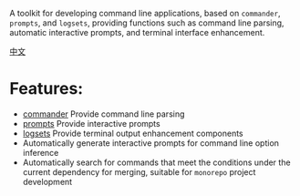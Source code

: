 A toolkit for developing command line applications, based on `commander`, `prompts`, and `logsets`, providing functions such as command line parsing, automatic interactive prompts, and terminal interface enhancement.


[中文](https://zhangfisher.github.io/mixcli/)

# Features:

- [commander](https://github.com/tj/commander.js) Provide command line parsing
- [prompts](https://github.com/terkelg/prompts) Provide interactive prompts
- [logsets](https://github.com/terkelg/prompts) Provide terminal output enhancement components
- Automatically generate interactive prompts for command line option inference
- Automatically search for commands that meet the conditions under the current dependency for merging, suitable for `monorepo` project development